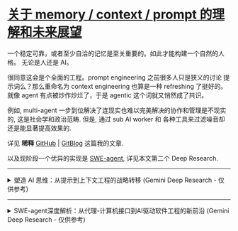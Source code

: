 # [关于 memory / context / prompt 的理解和未来展望](https://github.com/alterxyz/gitblog/issues/6)

一个稳定可靠，或者至少自洽的记忆是至关重要的。如此才能构建一个自然的人格。
无论是人还是 AI。

很同意这会是个全面的工程。prompt engineering 之前很多人只是狭义的讨论 提示词么？那么重命名为 context engineering 也算是一种 refreshing 了挺好的。就像 agent 有点被炒作炒烂了，于是 agentic 这个词就又悄然成了共识。

例如, multi-agent 一步到位解决了连现实也难以完美解决的协作和管理是不现实的, 这是社会学和政治范畴. 但是, 通过 sub AI worker 和 各种工具来过滤噪音却还是能显著提高效果的.

详见 **稀释** [GitHub](https://github.com/alterxyz/gitblog/issues/7) | [GitBlog](https://alterxyz.github.io/gitblog/issue-7/) 这篇我的文章.

以及现阶段一个优异的实现是 [SWE-agent](https://github.com/SWE-agent/SWE-agent), 详见本文第二个 Deep Research.

---

<details>
  <summary>塑造 AI 思维：从提示到上下文工程的战略转移 (Gemini Deep Research - 仅供参考)</summary>

# **塑造 AI 思维：从提示到上下文工程的战略转移**

**执行摘要**

本报告旨在深入剖析人工智能应用开发领域的一项根本性转变：从“提示工程”（Prompt Engineering）到“上下文工程”（Context Engineering）的演进。这一转变并非简单的术语更迭，而是标志着行业从关注局部文本优化的“技艺”阶段，迈向了构建整体信息生态系统的“工程”纪元。Andrej Karpathy 等行业思想领袖的论述，为这一业已存在的实践赋予了明确的名称，从而加速了其理论化和体系化进程。

上下文工程的核心在于，它不再局限于雕琢单个输入指令，而是致力于设计和构建一个完整的、动态的信息环境。这个环境囊括了数据管道、检索机制、交互历史、可用工具以及领域知识，其最终目的是为了赋能大型语言模型（LLM）以一种可靠、可扩展且可预测的方式，完成复杂的、多步骤的真实世界任务。

本报告将系统性地阐述此范式转移。首先，我们将明确界定提示工程与上下文工程的范畴与区别，确立后者作为一种更宏大、更具系统性的工程学科的地位。其次，我们将深入技术层面，详细解析支撑上下文工程的核心架构，特别是以“检索增强生成”（Retrieval-Augmented Generation, RAG）为代表的技术栈及其高级实现。随后，报告将通过分析 DoorDash、LinkedIn 及 Perplexity AI 等前沿企业的真实案例，展示上下文工程在商业实践中的具体应用与巨大价值。最后，我们将探讨这一转变对 AI 开发者角色、技能需求及企业数据战略的深远影响，并为技术从业者与领导者提供前瞻性的战略展望与行动建议。

---

## **第一部分：语义的演进：从雕琢词句到构建世界**

人工智能应用开发领域正经历一场深刻的认知升级，其核心在于我们将如何与大型语言模型（LLM）协作。这场变革的焦点，正从如何“提问”的技艺，转向如何为其构建一个完整“世界观”的工程学科。著名 AI 科学家 Andrej Karpathy 的观点成为了这场讨论的催化剂，他主张使用“上下文工程”这一术语，因为它更精确地捕捉了当前 AI 开发的核心挑战，标志着该领域向着更成熟、更体系化的方向发展。

### **1.1 Karpathy 的催化作用：为新前沿命名**

当 Andrej Karpathy 提出应更多地讨论“上下文工程”而非“提示工程”时，他并非发明了一个全新的概念，而是为一种已在顶尖开发者实践中普遍存在的趋势进行了精准命名 1。这一举动意义重大，因为它正式宣告了 AI 开发正在走出“凭感觉编程”（vibe coding）的早期探索阶段——一个开发者们更多是在实验和感受 AI 工具能力的时期 3。

开发者社区的积极反响证实了这一命名的时效性。许多工程师表示，他们早已在实践中朝着这个方向努力，但一直缺少一个恰当的词汇来概括这种系统性的工作 1。Karpathy 的提法，恰如其分地将零散的实践经验凝聚成一个清晰的学科方向，推动了行业共识的形成。它强调，决定高级 AI 应用成败的关键，已不再是那灵光一现的“神奇提示词”，而是其背后那个精心构建、持续供给信息的系统。

### **1.2 概念界定：范围与维度的差异**

为了“正本清源”，必须精确地区分提示工程与上下文工程。二者的根本差异在于其工作范围、目标和所处的抽象层次。

* **提示工程（Prompt Engineering）**：可以被狭义地定义为一种**技艺**，其核心目标是**优化文本输入**。它专注于通过精心选择和组织词语、短语、句子结构乃至标点符号，来引导 LLM 在**单次或有限次的交互**中生成最符合预期的、高质量的输出 6。其本质是追求与模型进行清晰、高效的沟通，好比一位管理者向员工下达明确无误的工作指令 9。它的作用域是用户与模型之间的那个“提示词”本身。  
* **上下文工程（Context Engineering）**：则是一门**工程学科**，其核心目标是**设计和构建动态的、可扩展的系统**。这个系统负责为 LLM 提供完成复杂任务所需的一切元素：正确的信息、可用的工具、相关的历史对话、明确的指令以及领域知识，并确保这些元素以正确的格式被动态地组织和利用 9。它关注的不是单次交互，而是整个  
  **信息生态系统**的构建与维护，这个生态系统将支撑 AI 在连续的、多步骤的流程中可靠地运行 6。

由此可见，**提示工程是上下文工程的一个子集** 9。这个观点至关重要。如果将构建一个 AI 应用比作烹饪，那么提示工程就像是撰写一份清晰的菜谱（recipe），而上下文工程则是设计整座厨房（kitchen）：包括决定食材的采购渠道与标准（数据源与质量）、设计食材处理流水线（数据管道）、配置厨具（工具集），并教会厨师（LLM）如何理解菜谱、使用厨具以及记住顾客的口味偏好（交互历史与个性化）12。

### **1.3 为何需要这种转变：从局部优化到系统可靠性**

在真实的生产环境中，单纯依赖提示工程的局限性显而易见。一个措辞再完美的提示，也无法弥补上下文信息的缺失或错误 14。开发者们发现，为了让 AI 应用在面对各种边缘情况时依然能保持稳定和一致，他们花费在准备和构建上下文上的时间，远超调整提示词本身 14。

这种转变的根本原因在于，它触及了 LLM 应用失败的核心症结。大多数情况下，模型表现不佳并非源于其“智力”不足，而是因为它没有获得做出正确判断所必需的信息 11。上下文工程将开发的重心从优化那个最终提交给模型的、静态的“提示字符串”，转移到了动态地管理和填充整个“上下文窗口”（Context Window）——这个模型在进行推理时能够看到的所有信息的总和。

这种从“技艺”到“工程”的语义演进，其背后是行业专业化和成熟化的必然趋势。将这一核心工作冠以“工程”之名，本身就是一种战略性的举措。它摒弃了“提示工程”一词常带有的、类似“炼金术”或“黑客技巧”的临时性和不可捉摸感 10，而引入了系统化、可重复、可度量、可维护的工程学内涵 14。这使得 AI 应用的开发过程能够与成熟的软件开发生命周期（SDLC）和 DevOps 理念相结合 15，从而更容易被企业级应用所接纳和投资。企业愿意为有明确投资回报率的工程学科投入资源，而非模糊的“手艺”。因此，将“上下文”提升到工程的高度，是推动生成式 AI 从有趣的玩具转变为可靠的生产力工具的关键一步。

**表 1：提示工程 vs. 上下文工程：核心差异对比**

| 特征 | 提示工程 (Prompt Engineering) | 上下文工程 (Context Engineering) |
| :---- | :---- | :---- |
| **核心目标** | 引导模型生成特定的、高质量的单次响应。 | 构建一个能支持模型持续、可靠执行复杂任务的系统。 |
| **工作范畴** | 用户输入的指令字符串（Prompt）。 | 整个信息环境，包括数据、工具、历史记录、外部知识库等。 |
| **核心隐喻** | 撰写一份清晰明确的菜谱。 | 设计、建造并运营整座自动化厨房。 |
| **关键技能** | 语言表达、创意构思、指令清晰度、领域知识的文字化。 | 系统设计、数据架构、信息检索、API 集成、流程编排。 |
| **时间维度** | 关注单次交互或孤立的任务。 | 关注连续的、多轮的、可能长期运行的交互流程。 |
| **产出物** | 一个或一组精心设计的文本提示模板。 | 一套完整的数据管道、检索系统、Agentic 框架或评估体系。 |
| **关注点** | “我应该**如何问**这个问题？” | “为了让 AI 能回答这类问题，它需要**知道什么**？” |

---

## **第二部分：上下文工程的架构基石**

如果说上下文工程是构建智能应用的蓝图，那么其实现则依赖于一套坚实的、以数据为中心的架构。这一架构的核心思想是，不再仅仅依赖 LLM 内部固化的、可能过时的知识，而是通过动态地、实时地为其注入外部世界的信息来增强其能力。本节将深入剖析支撑上下文工程的技术体系，从核心引擎 RAG 到更为复杂的生产级实现。

### **2.1 检索增强生成 (RAG)：核心驱动引擎**

检索增强生成（Retrieval-Augmented Generation, RAG）是上下文工程中最核心、最广为人知的技术框架 17。它通过将传统的信息检索系统（如搜索引擎和数据库）与 LLM 的强大生成能力相结合，从根本上解决了 LLM 的一些固有缺陷。

* **定义与目的**：RAG 的核心目的在于，通过从外部权威知识库中检索相关信息，来“增强”LLM 的生成过程，从而使其回答更加准确、及时，并有事实依据 18。这极大地缓解了 LLM 的“幻觉”（Hallucination）问题，即模型在缺乏知识时凭空捏造事实的倾向 9。对于企业而言，RAG 的最大价值在于，它允许组织利用自己最新的、专有的内部数据来驱动 AI 应用，而无需承担重新训练或微调大型模型所带来的高昂计算和财务成本 19。  
* **RAG 的标准工作流**：一个典型的 RAG 系统通常包含以下几个关键步骤 21：  
  1. **数据注入与预处理 (Ingestion & Preparation)**：首先，系统需要接入外部数据源，这可以是公司的内部文档、数据库记录、API 接口，甚至是网页内容。这些原始数据经过清洗、格式转换等预处理步骤，形成一个可供 AI 理解的“知识库” 18。  
  2. **嵌入与索引 (Embedding & Indexing)**：接下来，系统使用一种称为“嵌入模型”（Embedding Model）的 AI 技术，将预处理后的文本数据（通常被切分成小块，即“chunks”）转换成高维的数字向量（即“嵌入”）。这些向量能够捕捉文本的语义信息。随后，这些向量被存入一个专门的“向量数据库”中，并建立索引，以便进行快速的相似性搜索 21。  
  3. **检索 (Retrieval)**：当用户提出一个问题时，系统同样会将这个问题转换成一个查询向量。然后，利用这个查询向量在向量数据库中进行搜索，找出与问题语义最相似的若干个文本块（chunks）18。  
  4. **增强与生成 (Augmentation & Generation)**：检索到的这些高相关性文本块，会连同用户的原始问题一起，被“塞”进（stuffing）一个最终的提示中，形成一个“增强提示”（Augmented Prompt）。这个提示被发送给 LLM。由于 LLM 此时获得了完成任务所需的精确上下文，它便能生成一个有事实依据的、高质量的回答 19。  
  5. **数据生命周期管理 (Data Lifecycle)**：为了保证信息的时效性，外部知识库必须能够被持续更新。这可以通过自动化的实时或批量处理流程来完成，确保 RAG 系统能够访问到最新的数据 21。

### **2.2 超越基础 RAG：面向生产环境的高级技术**

虽然基础的 RAG 流程已经非常强大，但在复杂的生产环境中，为了应对查询的模糊性、上下文的细微差别以及对性能的极致要求，开发者们已经发展出了一系列高级技术 26。

* **高级检索策略**：  
  * **混合搜索 (Hybrid Search)**：将捕捉语义相似性的向量搜索与捕捉精确匹配的传统关键词搜索相结合。这种方法在处理包含特定术语（如产品型号、专有名词、医疗术语）的查询时尤为有效，因为它兼顾了“意思相近”和“字面相同”两种情况 18。  
  * **重排序 (Re-ranking)**：在检索到初步的文档列表后，使用一个计算更密集、能力更强的“重排序模型”（通常是交叉编码器 Cross-Encoder）对这个列表进行二次排序，以确保最相关的文档排在最前面。这相当于在将上下文交给昂贵的 LLM 之前，进行了一次精细的“提纯”，显著提高了信噪比 18。  
  * **查询转换 (Query Transformations)**：在进行检索之前，先对用户的原始查询进行优化。常见技术包括：**查询扩展**（为查询补充同义词或相关术语）、**查询分解**（将一个复杂问题拆解成多个可以独立检索的子问题），以及**后退提示**（Step-back Prompting，即先生成一个更宽泛、更抽象的问题来获取宏观背景知识，再结合原始问题的细节进行精确检索）23。  
* **高级数据处理与分块**：  
  * 如何将长文档切分成合适的“块”是 RAG 性能的关键。**语义分块**（Semantic Chunking）技术，即根据文本的语义连贯性而非固定的字符数来切分，能产生更具内在逻辑的文本块。此外，为**句子的滑动窗口**（sliding windows of sentences）创建嵌入，也能更好地保留句子间的上下文联系 23。  
* **GraphRAG：融合结构化知识**：  
  * 对于需要多步推理的复杂问题（multi-hop questions），将知识以图谱（由实体和关系组成）的形式进行组织，其效果远胜于非结构化的纯文本。**GraphRAG** 技术通过从知识图谱中检索相关的子图，并将其中的结构化信息与传统的向量检索结果相结合，为 LLM 提供了更丰富、更具关联性的上下文 19。LinkedIn 将历史支持工单构建成知识图谱用于客服问答，便是一个成功的商业实例 16。

### **2.3 Agentic 架构与工具使用**

上下文工程是构建高效 AI 代理（Agent）的基石。一个 AI 代理不仅仅是一个聊天机器人，它是一个能够进行推理、规划并使用外部工具来达成目标的智能系统 29。

* **函数调用 (Function Calling) 作为上下文工具**：函数调用是 LLM 与外部世界（如 API、数据库、代码执行环境）交互的核心机制 32。在实践中，开发者会将一系列可用工具（以函数的形式）的描述作为上下文提供给 LLM。LLM 在理解用户意图后，能够自行判断是否需要以及何时调用某个工具，并以结构化格式（通常是 JSON）生成调用该函数所需的参数 32。这是实现 Agentic RAG 的关键一环，使得 AI 代理能从一个被动的信息整合者，转变为一个主动的任务执行者 30。  
* **单代理 vs. 多代理架构之辩**：  
  * 一个流行的构想是构建一个由多个专职代理组成的“团队”，让它们协作完成复杂任务。然而，目前的行业实践表明，这种多代理架构往往非常脆弱 11。其根本原因在于，在多个代理之间高效、无损地共享和同步上下文是一个巨大的技术挑战。缺乏共享的上下文会导致决策冲突和工作成果的不连贯 11。  
  * 相比之下，一种更稳健、更可靠的架构是**单线程线性代理**（single-threaded linear agent）。在这种架构中，上下文在任务的每一步中都是连续且共享的，从而避免了因代理间沟通不畅而导致的“滚雪球式”的错误累积 11。这一争论凸显了，上下文流的管理已经成为 AI 应用架构设计的首要考量。

在深入探讨这些技术时，一个关键的认知浮出水面：**上下文工程本质上是 AI 时代的数据工程**。整个 RAG 及其高级变体的流水线——从数据抽取、转换、加载（ETL），到数据建模（嵌入）、存储（向量数据库）和查询（检索）——都与传统数据工程的核心任务一一对应 21。企业在实施上下文工程时遇到的最大挑战，如数据质量低下、信息孤岛、治理缺失等 12，也正是数据工程领域长期致力于解决的经典难题 36。这意味着，拥有成熟数据工程文化和实践的组织，在迈向高级 AI 应用的道路上将拥有显著的先发优势。

同时，另一个重要的观点是，**不断增大的“上下文窗口”并非 RAG 的替代品，反而使其变得更为重要**。尽管像 Claude 3 提供的 200k token 上下文窗口看似能让开发者“一股脑”地塞入大量信息 37，但实践和研究均表明，模型在处理超长上下文时存在“迷失在中间”（lost in the middle）的问题，即对输入序列中部信息的注意力会显著下降 15。此外，处理长上下文也意味着更高的 API 调用成本和更长的响应延迟 14。因此，RAG 扮演了一个至关重要的“智能预处理器”角色。与其将海量无关信息全部填入昂贵的上下文窗口，远不如先用廉价高效的检索技术，从海量文档中精确定位出最相关的几个段落。RAG 与大上下文窗口是互补的：RAG 负责决定

**什么**信息值得被放入宝贵的上下文窗口中。

**表 2：生产级 RAG 系统的关键组件**

| 组件 | 目的 | 关键技术/工具 |
| :---- | :---- | :---- |
| **数据注入 (Data Ingestion)** | 从不同来源获取并准备外部知识。 | API 连接器、数据库连接器、网络爬虫、ETL 脚本。 |
| **分块策略 (Chunking Strategy)** | 将文档分解为大小适中且语义连贯的信息块。 | 语义分块、句子滑动窗口、基于命题的分块 (Proposition-based chunking)。 |
| **嵌入模型 (Embedding Model)** | 将文本块转换为能够捕捉语义的向量。 | Sentence-Transformers, OpenAI Embeddings, Cohere Embeddings, 多模态模型。 |
| **向量存储 (Vector Store)** | 高效地存储、索引和查询海量向量。 | 向量数据库 (如 Pinecone, Weaviate, Milvus), Vertex AI Search, Elasticsearch。 |
| **检索逻辑 (Retrieval Logic)** | 根据用户查询，找出最相关的上下文信息。 | 向量搜索、关键词搜索、混合搜索、查询转换 (如 HyDE)。 |
| **重排序模型 (Re-ranking Model)** | 对初步检索结果进行二次精排，提升相关性。 | 交叉编码器 (Cross-Encoders)、基于 LLM 的评估 (LLM-as-a-judge)。 |
| **生成模型 (Generator LLM)** | 基于增强后的提示，综合信息并生成最终答案。 | GPT-4, Claude 3, Llama 3, Gemini 1.5 Pro。 |
| **评估与护栏 (Evaluation & Guardrails)** | 监控系统性能，确保输出的准确性、安全性与合规性。 | LLM-as-a-judge 框架、事实核查管道、输出格式与内容验证。 |

---

## **第三部分：上下文工程的实践：案例研究与范例剖析**

理论的价值最终体现在实践中。本节将从抽象的架构讨论转向具体的商业应用，通过剖析行业领先企业的案例，展示上下文工程的原则如何转化为可衡量的商业价值和卓越的用户体验。这些案例揭示了一个共同的趋势：竞争优势正从模型本身转向围绕模型构建的、独特的、高效的上下文生态系统。

### **3.1 企业应用：构建由上下文驱动的商业解决方案**

大型企业正在积极利用 RAG 和上下文管理来解决其核心业务中的高价值问题，通过将专有数据转化为 AI 的即时知识，实现降本增效和体验提升。

* **案例研究：DoorDash —— 高质量的自动化支持**  
  * **业务挑战**：为数量庞大的送餐员（“Dashers”）提供快速、准确、一致的自动化支持服务。  
  * **解决方案**：DoorDash 构建了一个复杂的、多组件的 RAG 系统。其核心不仅在于从帮助文档和历史案例中检索信息，更在于其完善的质量控制体系。该体系包括：1) 一个核心的 **RAG 系统**，用于信息检索；2) 一个 **“LLM 护栏”**（LLM Guardrail），实时监控生成内容，确保其准确性并符合公司政策；3) 一个 **“LLM 评判官”**（LLM Judge），用于持续评估系统在相关性、连贯性等多个维度上的表现 16。  
  * **实践启示**：此案例雄辩地证明，一个生产级的上下文工程应用，远不止“检索+生成”这么简单。它是一个包含**检索、生成、评估和监控**的完整闭环生态系统。对质量的持续度量和控制是其成功的关键。  
* **案例研究：LinkedIn —— 用于客户服务的结构化上下文**  
  * **业务挑战**：面对海量的历史客户服务工单，如何高效地为新的用户问题找到解决方案。  
  * **解决方案**：LinkedIn 认识到，将历史工单视为独立的纯文本文件会丢失大量有价值的关联信息。因此，他们采取了更高级的策略：将这些工单数据构建成一个**知识图谱**（Knowledge Graph），明确地表示出不同问题、解决方案和用户之间的内在联系。其 RAG 系统在响应查询时，会从这个图谱中检索相关的**子图**作为上下文，而不仅仅是文本片段 16。  
  * **量化成果**：这一基于结构化上下文的先进方法，使得 LinkedIn 客服团队的**平均问题解决时间中位数降低了 28.6%** 16。  
  * **实践启示**：在处理具有复杂内部关联的数据域时（如客服、法规、供应链），GraphRAG 等利用结构化上下文的技术，相比简单的文本检索具有压倒性的优势。上下文的“结构”本身就是一种宝贵的信息。  
* **案例研究：Bell —— 可扩展的知识管理**  
  * **业务挑战**：确保公司员工能够随时访问到最新、最准确的内部政策和流程文档。  
  * **解决方案**：加拿大电信巨头 Bell 公司部署了一套模块化的 RAG 系统。该系统的特点在于其强大的数据注入管道，能够支持对知识库的批量和增量更新，并采用**DevOps 原则**来管理和维护整个系统，将其视为一个标准的软件服务来对待 16。  
  * **实践启示**：此案例强调了上下文**生命周期管理**的重要性。上下文不是一次性的构建，而是一个需要持续维护、更新和迭代的动态资产。将其纳入成熟的软件工程管理流程是保证其长期价值的前提。

### **3.2 “答案引擎”范式：Perplexity AI 深度剖析**

如果说上述案例展示了上下文工程在企业内部的应用，那么 Perplexity AI 则完美诠释了如何将这些原则应用于一个面向公众的、革命性的产品。它不是传统的搜索引擎，也不是简单的聊天机器人，而是一个被业界称为“答案引擎”（Answer Engine）的新物种，是上下文工程理念的集大成者。

* **核心功能**：Perplexity 的工作模式是 RAG 在全网范围内的宏大应用。它接收用户的自然语言问题，通过**实时网络搜索**来收集信息，然后利用 LLM 将检索到的信息综合、提炼成一个直接、连贯、有来源引用的回答，而非仅仅罗列一堆链接 39。  
* **Perplexity AI 中的上下文工程实践**：  
  * **实时检索作为上下文**：与依赖静态训练数据的 LLM 不同，Perplexity 的核心竞争力在于其为每个问题动态构建上下文的能力。它会实时访问网络，确保提供给 LLM 的信息是最新鲜的 40。  
  * **对话记忆与上下文保持**：Perplexity 通过“线程”（Threads）的概念来管理对话历史。在同一个线程中，用户可以不断追问，而模型会记住之前的对话内容，无需用户重复提供背景信息。这是一种高效的会话级上下文管理机制 39。  
  * **来源追溯与事实接地**：这是 RAG 的标志性优势。Perplexity 生成的每一个关键信息点都会附上来源引用，用户可以轻松点击链接，核实原始出处。这极大地增强了答案的可信度，是建立用户信任的关键 39。  
  * **用户自定义上下文**：平台允许用户上传自己的文档（如 PDF）或图片，将其作为私有知识源纳入到当次查询的上下文中 42。其 API 甚至提供了  
    search\_context\_size 这样的参数，让开发者可以根据成本和性能需求，精细地控制从网络检索的上下文数量 38。  
  * **基于上下文的查询理解**：Perplexity 不仅检索上下文，还利用 LLM 来深刻理解用户的查询意图，超越了简单的关键词匹配。其“专业搜索”（Pro Search）模式甚至会主动向用户提出澄清性问题，以进一步精确化上下文的构建 39。

这些案例共同揭示了一个深刻的行业趋势：AI 应用的价值核心正在发生转移。随着强大的基础模型日益商品化，通过 API 即可轻松调用，拥有一个略胜一筹的模型本身已不再构成坚固的护城河。真正的、可持续的竞争优势，来源于企业所拥有的独特的、专有的数据，以及更重要的——将这些数据高效、可靠地**工程化为 AI 可用上下文**的能力。DoorDash 的护城河是其精细的知识库和评估体系，LinkedIn 的护城河是其结构化的工单知识图谱，Perplexity 的护城河是其大规模实时编排网络信息为上下文的能力。未来，AI 领域的竞争将不再是“模型之战”，而是“上下文之战”。

---

## **第四部分：人的因素：重新定义 AI 开发者的角色与技能**

从提示工程到上下文工程的范式转移，不仅仅是技术栈的更新，更深刻地重塑了 AI 开发者的角色定位、技能要求以及团队协作模式。当 AI 从一个需要被巧妙“哄骗”的黑箱，变成一个需要被系统性“赋能”的合作伙伴时，对其进行“工程化”的人，其价值和职责也必然随之演变。

### **4.1 从提示词工匠到系统架构师：角色的演进**

开发者的工作重心正在从“局部”转向“全局”。过去，人们津津乐道的是如何通过遣词造句的“微操”来获得惊艳的单次输出；而现在，真正的挑战在于如何设计一个稳健的系统，使其在面对成千上万次不同的输入时，依然能保持高质量和高可靠性。

这种转变意味着，AI 开发者的角色正在从一个**提示词工匠**（Prompt Crafter）演变为一个**系统架构师**（Systems Architect）3。最有价值的工程师，不再是那个能写出最精妙提示或最多代码的人，而是那个能够最清晰地向 AI 系统

**阐明项目需求、架构约束和领域规则**的人。这种能力，被一些从业者称为“上下文阐明”（Context Articulation），已成为新的核心竞争力 29。在这个新范式下，开发者更像是一位集导演、编剧和舞台监督于一身的创作者，负责为 AI 这个“演员”准备好它登台所需的一切：剧本（任务目标）、场景（数据环境）、道具（工具集）和与其他演员的互动规则（协作流程）3。或者，用另一个比喻来说，人类专家是提供方向和智慧的“蜂后”，而 AI 是勤奋执行的“工蜂”，上下文工程则是连接二者、使其高效协作的“蜂巢”架构 44。

### **4.2 上下文工程师的新兴技能栈**

要胜任这一新角色，开发者需要一套融合了传统软件工程、数据工程和对 AI 深刻理解的复合型技能。

* **核心技术能力**：  
  * **数据管道与 ETL**：由于上下文工程的核心是为 LLM 准备数据，因此，熟练构建和管理从各种数据源（API、数据库、文档库）抽取、转换和加载数据的管道，成为了基础中的基础。  
  * **信息检索与搜索技术**：必须深入理解向量数据库的原理、嵌入模型的选择与使用，并掌握混合搜索、重排序等高级检索策略，以确保检索到的上下文既相关又精确。  
  * **系统设计与 Agentic 框架**：需要具备设计可扩展、高可用的分布式系统的能力，特别是涉及 Agentic 框架和函数调用（Tool Use）的复杂系统。这要求开发者思考状态管理、任务编排和错误处理等问题。  
  * **评估、测试与可观测性**：这是从“手艺”迈向“工程”的关键。开发者需要为 RAG 系统的输出质量（如相关性、事实一致性）建立量化评估体系，并将提示词和上下文配置视为代码的一部分，对其进行版本控制、单元测试和持续集成 14。  
* **战略与软性技能**：  
  * **上下文阐明 (Context Articulation)**：如前所述，这是将模糊的业务需求和复杂的领域知识，转化为 AI 能够理解和执行的结构化上下文的能力 29。  
  * **问题建模 (Problem Formulation)**：成功的关键往往在于对问题本身的深刻定义，而非对提示词的反复修改。开发者需要将重心前移，与业务方一起明确问题的范围、边界和成功标准 7。  
  * **跨职能协作**：上下文工程绝非一人之功，它是一项“团队运动”。它要求 AI 开发者与数据工程师、领域专家、产品经理甚至法务与合规团队紧密合作，才能构建出完整、准确的上下文视图 12。

### **4.3 企业的挑战：驯服碎片化的知识**

对于大型组织而言，实施上下文工程的最大障碍，往往不是技术选型，而是其内部知识管理的现状，即“上下文的混乱”（Context Chaos）12。

* **问题的根源**：企业的关键知识资产通常是**碎片化**的，散落在数十个不同的系统里（如 Jira、Confluence、SharePoint、Slack、CRM 等）；这些知识往往是**不一致**的，同一个概念（如“活跃用户”）在不同部门有不同的定义；它们是**不可信**的，充满了过时信息、手动覆盖和重复逻辑；并且**缺乏明确的所有权**，当 AI 需要一个权威解释时，无人能提供最终答案 12。  
* **解决方案：一种社会技术工程**：解决这个问题，需要超越纯粹的技术视角，将其视为一个社会技术系统工程。这要求企业采取一套组合拳：  
  1. **绘制上下文地图**：首先，需要系统性地盘点和梳理组织内最关键的知识资产，识别其位置、依赖关系和质量状况。  
  2. **建立治理体系**：为关键的上下文数据明确所有者、制定标准和访问策略，将其作为一种受管理的核心资产来对待。  
  3. **先联邦，后整合**：不要试图一蹴而就地建立一个完美的、集中的“上下文中心”。更务实的做法是，先通过技术手段实现对现有分散系统的**联邦式访问**，然后根据业务价值，逐步将最核心、最通用的上下文层（如核心业务指标定义、组织架构、产品分类等）进行整合 12。

这一系列挑战和应对策略，催生了一个关键角色的复兴和升级：**知识工程师 (Knowledge Engineer)**。在上下文工程的时代，知识工程师的角色变得至关重要。他们是连接业务、数据和 AI 的桥梁，其核心职责不再是为传统的专家系统构建规则，而是系统性地捕获、建模、组织和治理企业的知识，最终将其转化为 AI 可以消费的、高质量的上下文 36。他们需要深入理解数据的“5W1H”（Who, What, Where, When, Why, How）36，并利用知识图谱等技术，为企业构建一个可信的、可供 AI 查询的“数字孪生大脑”。这个角色的崛起，标志着企业对“上下文”这一无形资产的战略重视已提升到新的高度。

**表 3：AI 应用开发者技能演进趋势**

| 技能类别 | 相对重要性下降 (或成为基础门槛) | 相对重要性上升 (新前沿) |
| :---- | :---- | :---- |
| **模型交互** | 手工雕琢单个提示词、探索“越狱”技巧。 | 系统化的提示模板管理、版本控制、自动化评估。 |
| **数据处理** | 使用他人预处理好的数据集。 | 构建稳健的数据注入、清洗、分块和更新管道。 |
| **系统架构** | 开发简单的、单轮交互的应用。 | 设计复杂的多步骤、多工具的 Agentic 系统。 |
| **核心知识** | 掌握特定模型的“怪癖”和技巧。 | 掌握信息检索、数据建模、系统设计等基本原理。 |
| **团队协作** | 在开发团队内部协作。 | 领导跨职能团队，与领域专家、数据、法务等部门协作。 |

---

## **第五部分：战略展望与建议**

随着上下文工程从一个新兴概念迅速成为构建高级 AI 应用的行业标准，我们有必要站在一个更宏观的视角，审视其长远影响，并为身处其中的开发者和技术领导者提供战略性的指引。

### **5.1 未来是上下文感知的：为何上下文是新的竞争护城河**

在可预见的未来，随着顶级的大型语言模型在能力上趋于同质化，并作为一种基础设施通过 API 广泛可用，竞争的焦点将发生决定性的转移。构建差异化和防御性壁垒的关键，将不再是拥有一个参数量更大或在某个基准上得分稍高的**模型**，而是企业所拥有的独特的、专有的**数据**，以及更重要的——将这些数据**工程化为高质量上下文**的能力 12。

AI 应用的质量上限，将不再由 LLM 的“智商”决定，而将由我们能为其提供的上下文的质量、新鲜度和相关性所决定。一句在开发者圈中广为流传的话精辟地总结了这一点：“上帝渴望上下文”（God is hungry for context）45。未来，那些能够最好地“喂养”AI 的组织，将释放出其最强大的生产力。上下文，而非模型本身，正在成为新的、最坚固的竞争护城河。

### **5.2 “上下文工程”只是一个新潮的术语吗？**

面对任何一个新兴术语，一个合理的质疑是：它是否仅仅是对已有概念的重新包装？

对此，我们的分析认为，尽管上下文工程的许多底层原则确实借鉴了信息科学、知识管理、数据工程和认知系统工程等领域数十年的研究成果 36，但将其应用于大型语言模型这一独特的、概率性的、非结构化信息处理的新范式时，它催生出了一门真正独特的、综合性的新工程学科。

这个术语之所以有价值，因为它精准地捕捉到了当前阶段的核心挑战：如何系统性地将人类积累的、往往是混乱且隐性的知识，结构化地、动态地呈现给一个强大的、但不具备人类常识和真实世界经验的非人类智能体。它不是任何一个旧有学科的简单延伸，而是多个学科在一个全新问题域下的交叉、融合与升华。因此，“上下文工程”是一个有用且准确的描述符，它为这个新兴领域提供了清晰的身份认同和发展方向。

### **5.3 对开发者与技术领导者的建议**

为了在上下文工程的时代保持领先，从业者和决策者需要主动调整其战略和行动。

* **对个人开发者的建议**：  
  1. **像数据工程师一样思考**：投入时间学习数据管道技术（如 Airflow, dbt）、数据建模和信息检索的核心原理。将自己视为一个为 AI 消费端构建数据产品的人。  
  2. **拥抱系统思维**：将视野从优化单个提示或函数，提升到设计整个信息流架构的高度。关注系统的可靠性、可观测性和可扩展性。  
  3. **将上下文视为代码**：为你构建的上下文管道（包括提示模板、RAG 配置等）引入严格的软件工程实践，包括版本控制（如 Git）、自动化测试和持续评估 15。  
* **对技术领导者的建议**：  
  1. **投资“上下文层”**：将数据治理和构建统一、可信的“上下文层”提升到企业核心战略的高度，而非仅仅是某个项目的技术实现细节。它是未来所有 AI 应用的基石。  
  2. **重塑角色与团队**：打破部门墙，积极组建由领域专家、数据工程师和 AI 开发者构成的跨职能“上下文团队”。认真考虑设立专门的“知识工程”职能，负责企业知识资产的梳理与管理 12。  
  3. **以评估为导向**：建立并投资于强大的评估框架，用以持续、量化地度量上下文驱动的 AI 系统的性能、准确性和商业价值。没有度量，就没有工程 14。

最终，上下文工程的成熟将引领我们走向一个“**隐形提示**”（Invisible Prompt）的未来。当一个 AI 系统能够通过其背后的、强大的上下文工程能力，自动感知用户所处的环境（例如，用户正在查看的屏幕、正在编辑的文档、其在组织中的角色），并主动预测其需求、检索所需信息时，用户与 AI 的交互将变得前所未有的自然和无缝。届时，用户可能只需说一句“这里情况如何？”或者点击一个按钮，而不再需要费力地组织长篇大论的提示。

所有复杂的“工程”工作都将退居幕后，为用户创造出一种仿佛“心有灵犀”的魔法般体验。而支撑这种魔法的，正是本报告所深入探讨的——严谨、系统、且至关重要的上下文工程。

#### **引用的著作**

1. Karpathy: "context engineering" over "prompt engineering" | Hacker ..., 访问时间为 六月 26, 2025， [https://news.ycombinator.com/item?id=44379538](https://news.ycombinator.com/item?id=44379538)  
2. 访问时间为 一月 1, 1970， [https://twitter.com/karpathy/status/1937902205765607626](https://twitter.com/karpathy/status/1937902205765607626)  
3. What is Context Engineering? The new Vibe Coding | by Mehul Gupta | Data Science in Your Pocket \- Medium, 访问时间为 六月 26, 2025， [https://medium.com/data-science-in-your-pocket/what-is-context-engineering-the-new-vibe-coding-8d04421b6a11](https://medium.com/data-science-in-your-pocket/what-is-context-engineering-the-new-vibe-coding-8d04421b6a11)  
4. AI | Dan Calle, 访问时间为 六月 26, 2025， [http://dancalle.com/tag/ai/](http://dancalle.com/tag/ai/)  
5. AI Context Engineering: Key Questions to Ask | TikTok, 访问时间为 六月 26, 2025， [https://www.tiktok.com/@nate.b.jones/video/7518121865790131486](https://www.tiktok.com/@nate.b.jones/video/7518121865790131486)  
6. medium.com, 访问时间为 六月 26, 2025， [https://medium.com/@manish434k/i-am-choosing-context-engineering-over-prompt-engineering-7b4a10250e0b\#:\~:text=Prompt%20engineering%20primarily%20refers%20to,prompt%20to%20give%20precise%20output.](https://medium.com/@manish434k/i-am-choosing-context-engineering-over-prompt-engineering-7b4a10250e0b#:~:text=Prompt%20engineering%20primarily%20refers%20to,prompt%20to%20give%20precise%20output.)  
7. Effective Prompts for AI: The Essentials \- MIT Sloan Teaching & Learning Technologies, 访问时间为 六月 26, 2025， [https://mitsloanedtech.mit.edu/ai/basics/effective-prompts/](https://mitsloanedtech.mit.edu/ai/basics/effective-prompts/)  
8. Understanding Prompting, Prompt Engineering and In-Context Learning in LLMs \- Medium, 访问时间为 六月 26, 2025， [https://medium.com/codex/understanding-prompting-prompt-engineering-and-in-context-learning-in-llms-2b59fb398fef](https://medium.com/codex/understanding-prompting-prompt-engineering-and-in-context-learning-in-llms-2b59fb398fef)  
9. I am Choosing 'Context Engineering' over 'Prompt Engineering'\! | by ..., 访问时间为 六月 26, 2025， [https://medium.com/@manish434k/i-am-choosing-context-engineering-over-prompt-engineering-7b4a10250e0b](https://medium.com/@manish434k/i-am-choosing-context-engineering-over-prompt-engineering-7b4a10250e0b)  
10. Prompt engineering will be obsolete? : r/PromptEngineering \- Reddit, 访问时间为 六月 26, 2025， [https://www.reddit.com/r/PromptEngineering/comments/1ldgn7t/prompt\_engineering\_will\_be\_obsolete/](https://www.reddit.com/r/PromptEngineering/comments/1ldgn7t/prompt_engineering_will_be_obsolete/)  
11. Don't Build Multi-Agents \- Cognition, 访问时间为 六月 26, 2025， [https://cognition.ai/blog/dont-build-multi-agents](https://cognition.ai/blog/dont-build-multi-agents)  
12. Beyond Prompts: The Rise of Context Engineering​​ | by Nileshk | Jun, 2025 | Medium, 访问时间为 六月 26, 2025， [https://medium.com/@nileshk77487/beyond-prompts-the-rise-of-context-engineering-06050a5d59b6](https://medium.com/@nileshk77487/beyond-prompts-the-rise-of-context-engineering-06050a5d59b6)  
13. The rise of "context engineering" \- LangChain Blog, 访问时间为 六月 26, 2025， [https://blog.langchain.com/the-rise-of-context-engineering/](https://blog.langchain.com/the-rise-of-context-engineering/)  
14. What Actually Matters When You Scale? : r/aipromptprogramming \- Reddit, 访问时间为 六月 26, 2025， [https://www.reddit.com/r/aipromptprogramming/comments/1l732wf/what\_actually\_matters\_when\_you\_scale/](https://www.reddit.com/r/aipromptprogramming/comments/1l732wf/what_actually_matters_when_you_scale/)  
15. Stop Prompting, Start Engineering: 15 Principles to Deliver Your AI Agent to Production, 访问时间为 六月 26, 2025， [https://hackernoon.com/stop-prompting-start-engineering-15-principles-to-deliver-your-ai-agent-to-production](https://hackernoon.com/stop-prompting-start-engineering-15-principles-to-deliver-your-ai-agent-to-production)  
16. 10 RAG examples and use cases from real companies \- Evidently AI, 访问时间为 六月 26, 2025， [https://www.evidentlyai.com/blog/rag-examples](https://www.evidentlyai.com/blog/rag-examples)  
17. cloud.google.com, 访问时间为 六月 26, 2025， [https://cloud.google.com/use-cases/retrieval-augmented-generation\#:\~:text=RAG%20(Retrieval%2DAugmented%20Generation),large%20language%20models%20(LLMs).](https://cloud.google.com/use-cases/retrieval-augmented-generation#:~:text=RAG%20\(Retrieval%2DAugmented%20Generation\),large%20language%20models%20\(LLMs\).)  
18. What is Retrieval-Augmented Generation (RAG)? | Google Cloud, 访问时间为 六月 26, 2025， [https://cloud.google.com/use-cases/retrieval-augmented-generation](https://cloud.google.com/use-cases/retrieval-augmented-generation)  
19. Retrieval-augmented generation \- Wikipedia, 访问时间为 六月 26, 2025， [https://en.wikipedia.org/wiki/Retrieval-augmented\_generation](https://en.wikipedia.org/wiki/Retrieval-augmented_generation)  
20. What is Retrieval Augmented Generation (RAG)? \- Databricks, 访问时间为 六月 26, 2025， [https://www.databricks.com/glossary/retrieval-augmented-generation-rag](https://www.databricks.com/glossary/retrieval-augmented-generation-rag)  
21. What is RAG? \- Retrieval-Augmented Generation AI Explained \- AWS, 访问时间为 六月 26, 2025， [https://aws.amazon.com/what-is/retrieval-augmented-generation/](https://aws.amazon.com/what-is/retrieval-augmented-generation/)  
22. What is retrieval-augmented generation (RAG)? \- McKinsey, 访问时间为 六月 26, 2025， [https://www.mckinsey.com/featured-insights/mckinsey-explainers/what-is-retrieval-augmented-generation-rag](https://www.mckinsey.com/featured-insights/mckinsey-explainers/what-is-retrieval-augmented-generation-rag)  
23. Advanced RAG Techniques \- Guillaume Laforge, 访问时间为 六月 26, 2025， [https://glaforge.dev/talks/2024/10/14/advanced-rag-techniques/](https://glaforge.dev/talks/2024/10/14/advanced-rag-techniques/)  
24. Advanced RAG Techniques \- Cazton, 访问时间为 六月 26, 2025， [https://www.cazton.com/blogs/technical/advanced-rag-techniques](https://www.cazton.com/blogs/technical/advanced-rag-techniques)  
25. Retrieval Augmented Generation use cases for enterprise \- Indigo.ai, 访问时间为 六月 26, 2025， [https://indigo.ai/en/blog/retrieval-augmented-generation/](https://indigo.ai/en/blog/retrieval-augmented-generation/)  
26. Advanced RAG Techniques \- DataCamp, 访问时间为 六月 26, 2025， [https://www.datacamp.com/blog/rag-advanced](https://www.datacamp.com/blog/rag-advanced)  
27. Advanced RAG Techniques \- Weaviate, 访问时间为 六月 26, 2025， [https://weaviate.io/blog/advanced-rag](https://weaviate.io/blog/advanced-rag)  
28. NirDiamant/RAG\_Techniques: This repository showcases various advanced techniques for Retrieval-Augmented Generation (RAG) systems. RAG systems combine information retrieval with generative models to provide accurate and contextually rich responses. \- GitHub, 访问时间为 六月 26, 2025， [https://github.com/NirDiamant/RAG\_Techniques](https://github.com/NirDiamant/RAG_Techniques)  
29. The Human-AI Partnership: Redefining Developer Roles in the Age of Autonomous Coding Agents \- Zencoder, 访问时间为 六月 26, 2025， [https://zencoder.ai/blog/human-ai-partnership-redefining-developer-roles](https://zencoder.ai/blog/human-ai-partnership-redefining-developer-roles)  
30. Function Calling with Open-Source LLMs \- BentoML, 访问时间为 六月 26, 2025， [https://bentoml.com/blog/function-calling-with-open-source-llms](https://bentoml.com/blog/function-calling-with-open-source-llms)  
31. LLM Agent vs Function Calling: Key Differences & Use Cases \- PromptLayer, 访问时间为 六月 26, 2025， [https://blog.promptlayer.com/llm-agents-vs-function-calling/](https://blog.promptlayer.com/llm-agents-vs-function-calling/)  
32. Function Calling with LLMs \- Prompt Engineering Guide, 访问时间为 六月 26, 2025， [https://www.promptingguide.ai/applications/function\_calling](https://www.promptingguide.ai/applications/function_calling)  
33. Function Calling in LLMs – Real Use Cases and Value? : r/AI\_Agents \- Reddit, 访问时间为 六月 26, 2025， [https://www.reddit.com/r/AI\_Agents/comments/1iio39z/function\_calling\_in\_llms\_real\_use\_cases\_and\_value/](https://www.reddit.com/r/AI_Agents/comments/1iio39z/function_calling_in_llms_real_use_cases_and_value/)  
34. Function calling \- OpenAI API, 访问时间为 六月 26, 2025， [https://platform.openai.com/docs/guides/function-calling](https://platform.openai.com/docs/guides/function-calling)  
35. GPT-5 coming this summer- Weekly AI Newsletter (June 23rd 2025\) \- Medium, 访问时间为 六月 26, 2025， [https://medium.com/nlplanet/gpt-5-coming-this-summer-weekly-ai-newsletter-june-23rd-2025-7c539b073b09](https://medium.com/nlplanet/gpt-5-coming-this-summer-weekly-ai-newsletter-june-23rd-2025-7c539b073b09)  
36. Data in the generative AI era: We need more knowledge engineers \- SiliconANGLE, 访问时间为 六月 26, 2025， [https://siliconangle.com/2025/02/04/data-generative-ai-era-need-knowledge-engineers/](https://siliconangle.com/2025/02/04/data-generative-ai-era-need-knowledge-engineers/)  
37. Advanced RAG: Best Practices for Production Ready Systems, 访问时间为 六月 26, 2025， [https://www.getsubatomic.ai/blog-posts/advanced-rag](https://www.getsubatomic.ai/blog-posts/advanced-rag)  
38. Search Context Size \- Perplexity, 访问时间为 六月 26, 2025， [https://docs.perplexity.ai/guides/search-context-size-guide](https://docs.perplexity.ai/guides/search-context-size-guide)  
39. Perplexity AI and Its Impact on Search Engines \- SmythOS, 访问时间为 六月 26, 2025， [https://smythos.com/ai-agents/ai-tutorials/perplexity-ai/](https://smythos.com/ai-agents/ai-tutorials/perplexity-ai/)  
40. How does Perplexity work? | Perplexity Help Center, 访问时间为 六月 26, 2025， [https://www.perplexity.ai/help-center/en/articles/10352895-how-does-perplexity-work](https://www.perplexity.ai/help-center/en/articles/10352895-how-does-perplexity-work)  
41. What Makes Perplexity AI a Revolutionary Search Engine? \- Pageon.ai, 访问时间为 六月 26, 2025， [https://www.pageon.ai/blog/perplexity-ai-search-engine-08u7f](https://www.pageon.ai/blog/perplexity-ai-search-engine-08u7f)  
42. What is Perplexity AI? How to use it \+ how it works \- Zapier, 访问时间为 六月 26, 2025， [https://zapier.com/blog/perplexity-ai/](https://zapier.com/blog/perplexity-ai/)  
43. Perplexity AI Review: How the AI Search Engine Works? | WPS Office Blog, 访问时间为 六月 26, 2025， [https://www.wps.ai/blog/perplexity-ai-review-how-the-ai-search-engine-works/](https://www.wps.ai/blog/perplexity-ai-review-how-the-ai-search-engine-works/)  
44. Context Engineering and Domain Expertise in Generative AI-Powered Software Development \- My Framer Site \- XponentL Data, 访问时间为 六月 26, 2025， [https://xponentl.ai/news/context-engineering-and-domain-expertise-in-generative-ai-powered-software-development](https://xponentl.ai/news/context-engineering-and-domain-expertise-in-generative-ai-powered-software-development)  
45. Why Context Engineering Matters \- YouTube, 访问时间为 六月 26, 2025， [https://www.youtube.com/watch?v=fYgsZnkFeck](https://www.youtube.com/watch?v=fYgsZnkFeck)  
46. 1 Introduction and objectives 2 Context and engineering design research issues., 访问时间为 六月 26, 2025， [https://www.designsociety.org/download-publication/24116/A+SURVEY+OF+CONTEXT+MODELING%3A+APPROACHES%2C+THEORIES+AND+USE+FOR+ENGINEERING+DESIGN+RESEARCHES.](https://www.designsociety.org/download-publication/24116/A+SURVEY+OF+CONTEXT+MODELING%3A+APPROACHES%2C+THEORIES+AND+USE+FOR+ENGINEERING+DESIGN+RESEARCHES.)  
47. Characterizing Proof-of-Concept Practices using the Lens of Context Engineering \- Estudo Geral, 访问时间为 六月 26, 2025， [https://estudogeral.uc.pt/bitstream/10316/113037/1/Characterizing%20Proof-of-Concept%20Practices%20using%20the%20Lens%20of%20Conte.pdf](https://estudogeral.uc.pt/bitstream/10316/113037/1/Characterizing%20Proof-of-Concept%20Practices%20using%20the%20Lens%20of%20Conte.pdf)  
48. "Relevance, Works and Context Engineering" by Michael K. Buckland and Wayne de Fremery \- IdeaExchange@UAkron, 访问时间为 六月 26, 2025， [https://ideaexchange.uakron.edu/docam/vol11/iss2/5/](https://ideaexchange.uakron.edu/docam/vol11/iss2/5/)  
49. SYSTEMS ENGINEERING AND MANAGEMENT DEFINITIONS \- Project Performance International (PPI), 访问时间为 六月 26, 2025， [https://www.ppi-int.com/wp-content/uploads/2023/05/PPI-007725-7-SEM-Definitions-221017-SE5D-3.pdf](https://www.ppi-int.com/wp-content/uploads/2023/05/PPI-007725-7-SEM-Definitions-221017-SE5D-3.pdf)

</details>

---

<details>
  <summary>SWE-agent深度解析：从代理-计算机接口到AI驱动软件工程的新前沿 (Gemini Deep Research - 仅供参考)</summary>

# **SWE-agent深度解析：从代理-计算机接口到AI驱动软件工程的新前沿**

## **第一部分：SWE-agent简介：自动化软件工程的范式转移**

### **1.1 定义SWE-agent**

SWE-agent是一个由普林斯顿大学和斯坦福大学的研究人员开发和维护的开源项目 1。它被定义为一个自主系统，旨在赋能大型语言模型（Large Language Model, LM）扮演软件工程代理的角色，通过自主使用工具来解决真实GitHub代码库中的问题 1。该系统的应用范围不仅限于修复软件缺陷（bug fixing），还扩展到了网络安全挑战（如夺旗赛）和编程竞赛等领域 2。作为一个研究导向的工具，SWE-agent的设计理念是“自由流畅且可泛化”，即给予语言模型最大的自主权；同时它也是“可配置且文档齐全的”，其行为主要由一个YAML配置文件控制，并以“简单且易于修改”为设计目标，从而方便学术界进行二次开发和研究 1。

### **1.2 核心论点：将大型语言模型视为一类新型终端用户**

SWE-agent项目的核心哲学论点是，大型语言模型代表了一类全新的“终端用户”，它们拥有与人类用户截然不同的需求和能力 4。正如人类开发者受益于集成开发环境（Integrated Development Environments, IDEs）等强大的软件应用来处理复杂的软件工程任务一样，语言模型代理也需要为其量身定制的接口，以便与代码库等复杂的数字环境进行高效交互 4。这一核心思想构成了整个项目的理论基础，并为其最主要的创新——代理-计算机接口（Agent-Computer Interface, ACI）的提出提供了理论依据。

这种观念的转变是深刻的。在此之前，许多系统将代码任务视为一个单向的生成过程：输入一个提示，输出一段代码。然而，软件工程的本质远不止于此，它是一个涉及探索、调试、测试和迭代的复杂过程。SWE-agent的提出，标志着业界开始将软件工程任务重新定义为一个代理与其环境之间的持续、有状态的对话。这种对话的质量，很大程度上取决于两者之间的交互媒介。因此，SWE-agent的真正突破并非仅仅是提出一个更优的模型或提示工程技巧，而是创建了一个全新的交互范式，承认了软件工程的探索性本质，并为语言模型提供了有效参与这一过程的工具和接口。从静态生成到动态交互的飞跃，为后续所有相关研究的进展奠定了基础。

### **1.3 初步影响与业界领先（SOTA）性能**

SWE-agent一经发布，便在业界产生了显著影响。它在SWE-bench基准测试上取得了当时最先进（State-of-the-Art, SOTA）的性能，这是一个包含真实世界GitHub问题的挑战性数据集 1。使用GPT-4 Turbo作为后端模型，SWE-agent成功解决了2,294个任务中的12.47%，这一成绩远超此前由非交互式、检索增强系统创下的3.8%的最佳纪录 8。这一突破性成果不仅验证了项目核心论点的正确性，也为整个领域设立了新的性能基准。从其后续发布的新闻来看，SWE-agent持续与多种业界领先模型（如GPT-4o、Claude 3系列）结合，并不断刷新SWE-bench的最高分纪录，甚至推出了性能卓越的开源权重模型SWE-agent-LM-32b，进一步巩固了其在开源项目中的领先地位 1。

### **1.4 关键特性**

SWE-agent项目具备几个鲜明的特点，使其在众多AI编码工具中脱颖而出。首先，它具有**自由流畅和高度泛化**的能力，这意味着框架本身不对语言模型的行为做过多限制，从而最大限度地保留了模型的自主决策能力 1。其次，系统具有

**高度可配置性**，整个代理的行为逻辑和工具集都通过一个统一的YAML配置文件进行管理，方便用户根据不同任务进行定制 1。最后，该项目

**为研究而生**，其代码设计简洁明了，易于修改和扩展（hackable by design），这极大地促进了学术界在此基础上进行进一步的研究和创新 1。

## **第二部分：代理-计算机接口（ACI）：SWE-agent的架构基石**

### **2.1 ACI概念框架**

代理-计算机接口（Agent-Computer Interface, ACI）是SWE-agent项目的核心创新和架构基石。它被定义为专为大型语言模型代理设计的、用于与计算机进行交互的接口，其核心功能是明确规定代理可用的命令集以及环境反馈的格式 8。ACI的设计理念与传统面向人类用户的界面（如图形用户界面GUI和标准Linux命令行）形成了鲜明对比。GUI富含视觉元素和复杂的工作流，对于纯文本处理的语言模型而言难以解析和导航；而Linux命令行虽然是基于文本的，但其命令通常包含大量选项，输出信息冗长，很容易超出语言模型有限的上下文窗口，从而干扰其对核心任务的专注 9。

因此，ACI的提出是一项深思熟虑的设计决策，其目标是在不修改底层语言模型权重的前提下，通过优化交互接口来显著提升代理的性能 8。ACI的真正功能可以被理解为一个“阻抗匹配”层，它巧妙地连接了两个性质迥异的系统：一个是大型语言模型的概率性、高层次、有时非确定性的推理能力，另一个是计算机文件系统和命令行的确定性、低层次、不容错误的执行环境。

语言模型基于词元（token）和统计规律进行操作，它无法像人类一样真正“理解”文件系统的结构。因此，它很容易生成语法上看似合理但语义上完全错误的命令（例如，为grep命令提供一个不存在的参数）。而计算机的命令行环境则是严格字面的，任何一个微小的错误都会导致命令失败。这种不匹配造成了巨大的“阻抗”：语言模型模糊的输出意图被计算机刚性的输入要求频繁拒绝，导致大量的无效尝试和任务失败。

ACI的设计原则正是为了解决这种不匹配。通过提供“简单的命令”，它减小了语言模型出错的可能性；通过返回“简洁的反馈”，它将计算机的状态高效地翻译成模型可以消化的词元摘要；通过内置“防护栏”，它在接口层面拦截错误，防止其破坏代理的整个任务规划。因此，ACI不仅仅是一套工具，更是一个翻译和缓冲层。它有效地降低了两个系统之间的“阻抗”，使得语言模型的“推理能量”能够顺畅地流入“编码任务”这个系统中，并将过程中的损耗（即错误和无效的交互回合）降至最低。这从根本上解释了为何ACI相比于原始的命令行环境，能够带来如此显著的性能提升。

### **2.2 ACI的核心设计原则**

通过对代理行为的手动检查和网格搜索优化，SWE-agent的研究者们提炼出了构建高效ACI的四条核心设计原则 6。

1. **动作应简单易懂 (Simple and Easy-to-Understand Actions):** ACI提供的命令应该只有少数几个选项和简洁明了的文档。这使得语言模型更容易正确地使用它们，而无需依赖大量的示例（demonstrations）或复杂的微调。这与许多拥有数十个参数选项的bash命令形成了鲜明对比，后者对模型来说极易产生混淆和误用 6。  
2. **操作应紧凑高效 (Compact and Efficient Operations):** 重要的、高层次的操作（如文件导航和代码编辑）应被整合成尽可能少的动作。高效的动作能帮助代理在单个交互回合内取得实质性进展，避免了为完成一个高阶操作而需要组合多个简单动作、跨越数个回合的低效循环 6。  
3. **环境反馈应信息丰富且简洁 (Informative and Concise Environment Feedback):** ACI必须为代理提供关于当前环境状态及其最近动作效果的、有意义的反馈。反馈内容应高度相关且简洁，避免不必要的冗余信息。例如，当代理编辑一个文件后，ACI会向其展示修改处附近的代码片段，而不是整个文件的内容，这有助于代理理解其修改所带来的影响，同时有效利用宝贵的上下文窗口 6。  
4. **内置防护栏以减少错误传播 (Proactive Guardrails for Error Mitigation):** 与人类一样，语言模型在编辑或搜索时也会犯错，并且往往难以从错误中恢复。ACI通过内置防护栏机制来主动预防常见错误并帮助代理恢复。一个关键例子是集成的代码语法检查器（linter），它可以在代理提交编辑后立即检测出语法错误并返回提示，帮助代理快速识别并纠正问题，从而避免了错误状态的持续传播 6。

### **2.3 ACI命令套件**

ACI的命令套件是其设计原则的具体体现，它为语言模型提供了一套专门用于软件工程任务的工具。

* **搜索与导航 (Search and Navigation):** 为了解决在大型代码库中定位相关文件和代码片段的难题，ACI引入了find\_file、search\_file和search\_dir等专用命令。这些命令与传统的grep或find不同，它们返回的是经过处理的搜索结果摘要，而非可能淹没上下文窗口的原始输出流，从而极大地简化了信息定位过程 6。  
* **文件查看器 (File Viewer):** ACI的文件查看器经过精心设计，以适应语言模型的上下文限制。它不会一次性显示整个文件内容，而是提供一个可滚动的代码行“窗口”。代理可以通过滚动指令来查看文件的不同部分，这种聚焦式的方法可以防止代理被大型文件所压垮，确保其有限的上下文窗口被高效利用 11。  
* **文件编辑器 (File Editor):** 文件编辑是ACI的核心功能之一。它被设计得既简单又健壮，通常以行号或代码块为单位进行操作。更重要的是，它紧密集成了之前提到的防护栏机制，如语法检查。当编辑操作导致语法错误时，系统会立即返回明确的错误信息，指导模型进行修正 8。  
* **命令执行 (Execution):** SWE-agent构建于Linux命令行之上，因此在需要时仍然可以访问标准的bash命令。然而，ACI为执行测试等关键操作提供了结构化的方式，它能够捕获命令的输出，并将其整理成干净、易于模型解析的格式，从而方便模型对测试结果进行分析和决策 8。

下表详细对比了ACI命令与标准Shell命令，以突显ACI为语言模型所做的优化设计。

**表2.1: ACI命令套件与标准Shell命令对比**

| ACI 命令/工具 | 功能及面向LM的设计 | 可比的Shell命令 | ACI优势 (为何对LM更优) |
| :---- | :---- | :---- | :---- |
| search\_file / search\_dir | 在文件或目录中搜索字符串，返回包含匹配项及其行号的简洁摘要。 | grep, find | 避免冗长的原始输出，提供结构化的反馈，减少了模型混淆复杂命令参数的可能性，专注于核心信息。 |
| 文件编辑器 | 提供基于行号或代码块的编辑功能，并内置语法检查器，对失败的编辑提供即时、明确的错误反馈。 | sed, awk, vim, nano | 简化了复杂的流编辑语法，集成了错误检查机制，防止错误状态传播，降低了模型进行有效代码修改的难度。 |
| 文件查看器 | 提供一个可滚动的代码“窗口”，而不是一次性加载整个文件，并始终显示当前打开的文件和行号。 | cat, less, more | 节约了宝贵的上下文空间，帮助模型在大型文件中保持定位感，避免因信息过载而“分心”。 |
| 测试执行器 | 以结构化方式执行测试脚本，捕获并格式化输出，清晰地呈现成功或失败的测试用例。 | 直接执行 pytest 或其他测试框架 | 将混乱的测试日志解析为清晰、简洁的摘要，使模型能够轻松判断其代码修改是否解决了问题。 |

数据来源: 6

### **2.4 运行机制**

SWE-agent的有效运行依赖于两个关键机制：ReAct框架和上下文管理。

* **ReAct框架:** SWE-agent遵循ReAct（Reasoning and Acting）思想范式。在交互的每一步，语言模型都会生成一个“思考（thought）”和一个“命令（command）”。“思考”是模型对当前状态的分析、推理和下一步计划的阐述，“命令”则是它决定要执行的具体ACI动作 9。这种模式使得代理的决策过程更加透明，也便于分析其行为逻辑。  
* **上下文管理与历史记录折叠:** 这是ACI一个至关重要但又不易察觉的特性。为了在语言模型有限的上下文窗口内进行长序列的交互，ACI采用了一种“历史记录折叠”的策略。当交互历史过长时，它会将较早的、重要性较低的交互回合（包括命令和环境反馈）折叠成一条占位符消息，例如“之前的15个回合已折叠”。与此同时，最近的几个交互回合则会完整地保留在上下文中。这种机制确保了模型在做决策时，既能感知到最近发生的情况，又不会被过时的信息所干扰，从而在保持任务相关性的同时，显著降低了每次推理的计算成本 12。

## **第三部分：SWE-bench生态系统：软件工程代理的严苛试炼场**

### **3.1 概述与目标**

SWE-bench是用于评估SWE-agent及其同类产品的核心基准测试 13。它并非一个人工合成的数据集，而是完全源于真实世界的软件开发场景。该基准测试从GitHub上12个广受欢迎的Python项目中收集了2,294个“问题-拉取请求”（Issue-Pull Request）配对 13。其核心任务是：给定一个代码库的特定版本和一个用自然语言描述的GitHub Issue，要求AI代理生成一个代码补丁（patch），以解决该Issue中描述的问题 15。这一设定极大地考验了AI代理的代码理解、推理、规划和代码生成能力。

SWE-bench的出现本身就是一次重要的学术贡献，因为它为评估AI软件工程师的能力提供了一个可量化、可复现的平台。但它的意义远不止于一个静态的评分标准。随着研究的深入，SWE-bench自身也在不断演进，其局限性反而成为了催生新一代基准和训练环境的强大动力。

最初的SWE-bench数据集规模庞大，运行一次完整的评估需要耗费大量计算资源，这使得研究人员难以进行快速的迭代和实验。为了解决这个问题，研究团队推出了**SWE-bench Lite**，一个规模更小、更易于管理的子集。当研究人员发现原始数据集中可能存在定义不清或难以解决的问题时，他们与OpenAI合作，通过人工验证的方式创建了**SWE-bench Verified**，确保了基准的高质量和可靠性。随后，为了应对AI代理可能对Python特定工具产生“过拟合”的风险，**SWE-bench Multilingual**应运而生，将评估范围扩展到多种编程语言。而**SWE-bench Multimodal**的出现，则进一步将挑战推向了包含视觉元素的软件领域。

然而，所有这些“bench”系列的数据集都有一个共同的根本性局限：它们只为**评估**而设计。数据集中只包含最终解决问题的代码补丁，却缺失了开发者为了写出这个补丁所经历的、一步一步的试错和探索过程。这一“过程数据”的缺失，使得直接在这些数据集上**训练**一个智能代理变得异常困难。正是这一局限性，直接催化了**SWE-Gym**的诞生。SWE-Gym不再仅仅提供问题和答案，而是提供了一个完整的、可执行的交互环境和奖励信号，从而将研究的重心从“如何评估代理”推向了“如何训练代理”的新阶段。因此，SWE-bench生态系统的发展历程，生动地展示了它如何作为一个活跃的研究催化剂，通过不断暴露自身的不足来持续推动整个领域向前发展。

### **3.2 SWE-bench数据集家族**

随着时间的推移，SWE-bench已经从一个单一的数据集发展成为一个包含多个变体的“家族”，每个变体都有其特定的评估目标。

* **SWE-bench (Full):** 这是最初的、最完整的数据集，包含全部2,294个实例，用于进行最全面的性能评估 13。  
* **SWE-bench Lite:** 这是一个精简的子集，最初包含300个实例，后来扩展到534个。它主要用于快速、低成本的评估和开发测试，其中的任务经过筛选，更侧重于功能性的、相对独立的软件缺陷修复 8。  
* **SWE-bench Verified:** 这是一个高质量的子集，包含了从测试集中精心挑选的500个实例。这些实例都经过了人类软件工程师的逐一验证，以确保问题描述清晰、任务可解。该数据集是与OpenAI的预备团队（Preparedness team）合作的产物，旨在提高基准测试结果的可靠性和公信力 15。  
* **SWE-bench Multilingual:** 这是一个多语言版本的数据集，包含来自9种不同编程语言（如C、C++、Go、Java、JavaScript等）的300个任务。它的设计目标是评估AI代理在非Python环境下的泛化能力，并防止研究社区过度拟合Python特有的工具链 19。  
* **SWE-bench Multimodal:** 这是一个前沿的变体，其任务中包含了截图、UI元素等视觉信息，旨在测试代理在处理涉及图形界面的软件任务时的能力。为了保证排行榜的公平性，其测试集的真实解（ground truth）保持私有，需要通过专门的命令行工具提交结果进行云端评估 15。

**表3.1: SWE-bench 数据集变体**

| 数据集变体 | 规模 | 构成与目标 | 核心贡献 |
| :---- | :---- | :---- | :---- |
| SWE-bench | 2,294个实例 | 完整的测试集，用于全面、综合的性能评估。 | 建立了领域内首个基于真实世界问题的软件工程基准。 |
| SWE-bench Lite | 534个实例 | 精简的子集，用于快速迭代和开发。 | 降低了评估成本，加速了研究周期。 |
| SWE-bench Verified | 500个实例 | 经过人类专家验证的可解问题子集。 | 提高了评估结果的可靠性和公信力。 |
| SWE-bench Multilingual | 300个实例 | 包含9种编程语言的任务。 | 推动了代理的跨语言泛化能力研究，防止了对Python的过拟合。 |
| SWE-bench Multimodal | 100个开发实例，500个测试实例 | 包含截图等视觉信息的任务。 | 将评估范围扩展到多模态软件工程领域。 |

数据来源: 13

### **3.3 评估协议与可复现性**

SWE-bench生态系统极为重视评估的科学性和严谨性。其评估协议的核心是通过单元测试进行验证，即以问题修复后（post-PR）的代码行为作为黄金标准（ground truth） 13。为了确保评估结果的可复现性，整个评估流程被完全容器化。每个测试实例都在一个独立的Docker容器中运行，该容器预装了项目所需的所有依赖。这种设计确保了无论在何种机器或操作系统上运行评估，都能得到一致的结果，这对于可信的学术基准至关重要 15。

同时，也需要指出，运行SWE-bench的评估对计算资源有较高的要求。官方建议，运行评估的机器至少需要120 GB的可用存储空间、16 GB的内存和8个CPU核心。这在一定程度上限制了个人研究者和小型团队的参与 15。

## **第四部分：竞争格局：SWE-agent在AI编码竞技场中的定位**

### **4.1 SWE-agent vs. 专有系统（Devin AI）**

在当前的AI软件工程师领域，SWE-agent与Cognition AI推出的Devin形成了鲜明的对比，代表了两种不同的发展路径：研究驱动的开源模式与产品驱动的商业模式。

* **设计哲学:** SWE-agent是一个完全开源的项目，其代码、设计理念和研究成果都公之于众，旨在推动学术研究和社区协作 1。相比之下，Devin是一个闭源的商业产品，其内部技术细节和模型均不公开 20。  
* **核心创新:** SWE-agent向公众贡献的核心创新是其“代理-计算机接口”（ACI）的概念框架，这是一个经过严谨学术论证的、旨在提升AI代理性能的系统设计 8。而Devin的核心卖点是其宣称的端到端自主开发能力，能够从零开始构建、部署全栈应用，扮演一个近乎完全自主的软件工程师角色 23。  
* **性能表现:** 尽管Devin是闭源的，但它同样在SWE-bench上进行了性能测试并公布了结果。而SWE-agent作为一个开源项目，其在SWE-bench上的表现（例如一篇报道中提到的12.29%的解决率）展现出了极强的竞争力，证明了开源研究路线在解决复杂软件工程问题上的巨大潜力 20。

### **4.2 SWE-agent vs. 其他开源替代品（Devika, OpenDevin）**

在Devin发布后，开源社区迅速涌现出多个旨在复现其能力的项目，其中以Devika和OpenDevin最为知名。将SWE-agent与这些项目进行比较，可以更清晰地看到其独特的定位。

* **Devika:** 该项目明确将自己定位为Devin的一个开源替代品 22。其一个显著的技术选择是使用Claude 3系列模型而非GPT-4，其开发者认为Claude 3在基准测试上表现更优，且拥有更大的上下文窗口 25。Devika的目标是复现Devin那种完整的、能够自主研究并编写代码的“代理软件工程师”工作流 22。  
* **OpenDevin:** 这是一个由社区驱动的开源项目，其目标同样是复现Devin的能力，但更强调开源协作的价值和过程的透明性 21。  
* **SWE-agent的独特定位:** 与上述项目相比，SWE-agent的初始目标更为专注和深入。它并非为了复现某个已有的产品，而是源于一个基础性的学术问题——如何为AI代理设计更高效的计算机交互接口。因此，它贡献了ACI这一全新的概念，并专注于通过该接口解决GitHub上的实际问题。这使其成为一个在学术上更为严谨、在技术上更为专精的工具，尽管其框架本身具备良好的泛化能力 1。

这种分野揭示了开源生态系统在应对强大的商业产品时的一种内在分化。当一个像Devin这样的颠覆性闭源产品出现时，开源社区的反应通常分为两类。第一类是“复现者”（Replicators），如Devika和OpenDevin，它们的目标是追赶并民主化该产品的能力，让更广泛的开发者能够免费使用类似的功能。它们的使命由一个已存在的产品所定义。

第二类是“创新者”（Innovators），SWE-agent恰好是这一类的典型代表。它的诞生并非为了应对某个商业竞争对手，而是源于普林斯顿和斯坦福大学的学术探索，旨在解决一个更根本的科学问题：如何构建语言模型与计算机之间的高效桥梁 1。它的使命由一个待解的科学问题所驱动。

这两条发展路径——“复现”与“创新”——共同构成了健康且充满活力的开源生态。复现者确保了前沿技术不会被少数公司垄断，而创新者则负责开拓全新的疆域，提出可能定义下一代技术范式的原创思想。从长远来看，正是SWE-agent及其后续研究所代表的“创新者”路径，更能推动整个领域进入未知的、更广阔的发展空间。

**表4.1: 主流AI软件工程代理对比分析**

| 代理 | 开发模式 | 核心创新/焦点 | 底层LM (已知) | 目标工作流 |
| :---- | :---- | :---- | :---- | :---- |
| **SWE-agent** | 大学研究，开源 | 代理-计算机接口 (ACI) | 模型无关 (支持GPT-4, Claude等) | 解决GitHub Issues，可泛化 |
| **Devin AI** | 商业公司，闭源 | 端到端全栈应用自主开发 | 专有 (可能基于GPT-4) | 全栈应用开发、部署 |
| **Devika** | 个人/初创公司，开源 | 基于Claude 3的代理工作流 | Claude 3 | AI结对程序员，项目开发 |
| **OpenDevin** | 社区驱动，开源 | 社区协作复现Devin能力 | 支持多种模型 | 通用软件开发 |

数据来源: 1

## **第五部分：新前沿：SWE代理的最新进展与演化**

SWE-agent的发布开启了AI驱动软件工程的新篇章，但研究的步伐并未就此停歇。在随后的时间里，该领域经历了一系列快速的演进，研究重心不断提升和抽象，形成了一个从具体问题到更高层级挑战的良性发展循环。

这一过程可以被看作是一个不断攀登抽象阶梯的历程。最初，**第一层是接口（Interface）**：SWE-agent通过其创新的ACI解决了AI代理与计算机进行有效交互的基础问题，这使得代理能够可靠地“行动”（Act）。当代理具备了行动能力后，新的问题随之而来：如何让它们的行动更智能、更有效？这就引出了**第二层，即训练（Training）**。为了让代理能够“学习”（Learn），研究社区开发了SWE-Gym，这是一个提供了可执行环境和奖励信号的训练场。有了学习的环境，下一个问题自然是：用什么来教？什么是最有效的教材？这便进入了**第三层，即数据（Data）**。Skywork-SWE项目通过构建大规模的“代理轨迹”数据集，并揭示了数据规模与代理性能之间的“数据定标法则”（Data Scaling Law），证明了通过扩大高质量训练数据可以有效地“规模化学习”（Scale the Learning）。最后，当研究者们拥有了能够通过规模化学习来构建强大代理的能力后，一个更具哲学性的问题摆在了面前：我们到底应该构建什么样的代理？是高度特化的“专家”，还是能力全面的“通才”？这就是**第四层，即架构与哲学（Architecture/Philosophy）**。USEagent项目通过提出“统一软件工程代理”的概念，试图回答这个问题，从而为规模化学习定义了更宏大的“目标”（Goal）。

这个从“接口”到“训练”，再到“数据”，最终到“架构”的演进路径，清晰地展示了一个科研领域如何通过解决一个层面的具体问题，来为探索下一个更抽象层面的挑战创造工具和条件。这是一个经典的科学与工程进步模式，表明该领域正处于一个高速发展的、充满活力的阶段。

### **5.1 从评估到训练的转变：SWE-Gym与AgentGym**

领域发展的第一个关键转变，是从仅仅关注**评估**现有模型，转向如何**训练**或**微调**出更强大的AI代理。

* **SWE-Gym:** 作为该领域的第一个专用训练环境，SWE-Gym的出现具有里程碑意义。它提供了2,438个源自真实世界的Python任务，每个任务都配备了完整的、可执行的运行时环境和单元测试。这使得研究人员能够收集代理在解决问题过程中的完整交互轨迹（即代理采取的一系列思考和行动），并利用这些轨迹数据进行监督式微调或强化学习 26。实验结果惊人地表明，仅仅使用从SWE-Gym中收集的数百条成功轨迹对开源模型进行微调，就能带来高达19%的绝对性能提升，这极大地推动了开源AI代理的发展 26。  
* **AgentGym:** 紧随其后，AgentGym进一步扩展了这一理念，提供了一个规模更大的训练环境，包含超过8,700个任务。这使得更大规模地训练开源SWE代理成为可能，并帮助研究者们在基准测试上取得了新的SOTA性能 29。

### **5.2 揭示数据定标法则：Skywork-SWE的贡献**

如果说SWE-Gym回答了“在哪里训练”的问题，那么Skywork-SWE项目则回答了“用什么训练”以及“训练多少”的问题。

* **问题与解决方案:** 高质量训练数据（即成功的代理交互轨迹）的获取是一个巨大的瓶颈 30。Skywork-SWE项目通过设计一个自动化的数据管理流水线，成功构建了一个包含10,169个实例和超过8,000条成功代理轨迹的大规模数据集 31。  
* **核心发现:** 该研究最重要的贡献是揭示了软件工程任务中的**数据定标法则**。研究表明，随着训练所用的代理轨迹数据量的增加，模型的性能也随之持续提升，并且在当前的数据规模下远未达到饱和 30。这是一个根本性的发现，它意味着当前AI代理的性能主要受限于数据，只要能持续扩大高质量训练数据的规模，其能力就有望得到进一步的显著提升。  
* **成果:** 基于这一发现，研究团队在该数据集上微调的Skywork-SWE-32B模型，在不使用复杂推理时搜索策略的情况下，就在SWE-bench Verified上取得了38.0%的解决率；在结合了测试时计算（TTS）等技术后，其性能更是达到了47.0%，一举超越了许多参数量远大于它的模型，为开源模型的发展树立了新的标杆 30。

### **5.3 超越特化：向统一代理（USEagent）的迈进**

随着AI代理能力的不断增强，研究的焦点开始从构建解决特定问题（如修复bug）的“专家”代理，转向构建能够处理多种任务的“通才”代理。

* **核心问题:** USEagent项目开宗明义地提出了一个深刻的问题：“一个大型语言模型代理等同于一个AI软件工程师吗？” 33。  
* **愿景:** 该项目旨在构建一个**统一软件工程代理（Unified Software Engineering agent, USEagent）**，它能够协调和处理多种软件工程能力，如编码、测试、打补丁等，而不仅仅是执行单一任务。其最终愿景是创造一个能够处理复杂、多步骤开发场景的、可以作为人类团队一员的“AI队友” 33。  
* **方法论:** 为了评估这种统一代理，研究人员还构建了一个名为**USEbench**的元基准测试，它整合了来自SWE-bench、SWT-bench等多个基准的任务，以全面考察代理的多方面能力 33。初步结果显示，USEagent在处理其特化任务时，性能与专门的代理相当，同时还具备更广泛的通用性 34。

### **5.4 先进的推理与框架技术**

除了上述宏观层面的演进，一些具体的工程技术也在推动着性能的提升。

* **测试时计算扩展（Test-Time Scaling, TTS）:** 这是一种在推理阶段投入更多计算资源来换取更高性能的技术。典型的做法是让代理生成多个候选解决方案，然后使用一个“验证器”（verifier）模型来评估并选出最优的一个。事实证明，这种方法能够显著提升最终的问题解决率 30。  
* **代理框架的重要性:** 最新的研究也开始强调，承载语言模型的代理框架（如SWE-agent、OpenHands、AutoCodeRover等）本身就是一个至关重要的变量。不同的框架有不同的工作流和工具集，其设计优劣对最终性能的影响，有时甚至不亚于底层语言模型本身的选择 26。

**表5.1: SWE-agent发布后的基础性研究进展总结**

| 研究项目/概念 | 核心贡献 | 对领域的发现/启示 |
| :---- | :---- | :---- |
| **SWE-Gym** | 首个用于训练SWE代理的可执行环境。 | 将研究重心从“评估”转向“训练”，为开源模型的性能提升开辟了新路径。 |
| **Skywork-SWE / 数据定标** | 构建了超大规模的代理轨迹数据集，并发现了数据定标法则。 | 证明了当前代理性能受数据限制；获取更多高质量数据是提升能力的关键。 |
| **USEagent / 统一代理** | 提出了用于处理多种软件工程任务的统一代理框架和评估基准。 | 将领域的目标从构建“bug修复器”提升到构建“通用AI软件工程师”的高度。 |

数据来源: 26

## **第六部分：批判性分析与未来展望**

尽管SWE代理领域取得了飞速发展，但距离实现真正可靠、实用的“AI软件工程师”仍有很长的路要走。当前的研究已经从单纯追求基准测试的高分，转向更深刻地思考系统的局限性、可靠性、易用性和协作性。这一转变标志着该领域正在从概念验证阶段迈向工程化和人机交互的成熟阶段。未来的主要研究前沿，将不再仅仅是提升“能力”，而是更多地关注如何提升系统的“可用性”和“可靠性”。

### **6.1 已识别的局限性与当前挑战**

综合各项研究，当前SWE代理面临的主要挑战包括：

* **泛化能力与过拟合:** 尽管在SWE-bench上表现出色，但人们仍担心代理的策略（尤其是ACI的设计）在多大程度上可以泛化到其他编程语言、开发领域以及那些结构与GitHub Issue不尽相同的复杂现实任务中 12。SWE-bench Multilingual的推出正是为了应对这一担忧 19。  
* **计算开销与成本:** SWE-agent这类交互式、容器化的代理，与非交互式方法相比，在CPU和GPU资源上的消耗都非常巨大。这不仅增加了研究成本，也为这些技术在真实企业环境中的广泛部署设置了障碍 12。  
* **“黑箱”问题与失败分析:** 代理的内部决策过程在很大程度上仍然是不透明的。理解它们**为何**失败，对于改进系统至关重要。已有研究通过分析失败的交互轨迹发现，失败往往与重复的、非适应性的行为循环有关，例如在没有进行中间测试的情况下反复生成修复方案，或者代理的“思考”与其“行动”之间出现语义脱节 37。  
* **人机协作的鸿沟:** 设计有效的人机协作模式是当前面临的一大挑战。研究发现，当代理生成的修复方案不完整或存在错误时，人类开发者往往难以理解和信任其输出，需要花费大量时间去调试代理的工作，而不是直接接受帮助。目前的“任务委托”模式远未达到无缝协作的理想状态 11。

### **6.2 未来研究轨迹与通往“AI队友”之路**

基于上述挑战，未来的研究将可能在以下几个方向上重点突破：

* **自适应与上下文感知的ACI:** 未来的ACI应该超越当前相对静态的设计，发展为能够根据其正在处理的具体代码库、任务类型，甚至是代理自身的学习进度，来动态调整可用命令、反馈机制和错误处理策略的智能接口 11。  
* **增强的错误恢复机制:** 需要开发更复杂的机制，使代理不仅能检测到错误，还能理解错误的性质并自主实施恢复策略，而不仅仅是依赖于简单的语法防护栏 11。  
* **可解释性与信任:** 提升代理决策过程的透明度是建立信任的关键。这包括开发更好的轨迹可视化工具，以及在代理内部建立明确的自我反思或批判机制，以确保其行为逻辑的连贯性和合理性 37。  
* **人在环路中的协同设计:** 最终的目标是实现人与AI的无缝团队协作。这要求研究者和开发者共同设计全新的交互界面和工作流程，以促进直观的指导、便捷的审查和高效的知识共享。通过这样的设计，AI代理将有望从一个被动的“工具”转变为一个主动的、可信赖的“队友” 11。USEagent项目所描绘的“未来AI团队成员”的愿景，正是这一方向的集中体现 33。

#### **引用的著作**

1. Getting Started \- SWE-agent documentation, 访问时间为 六月 26, 2025， [https://swe-agent.com/latest/](https://swe-agent.com/latest/)  
2. SWE-agent takes a GitHub issue and tries to automatically fix it, using your LM of choice. It can also be employed for offensive cybersecurity or competitive coding challenges. \[NeurIPS 2024\], 访问时间为 六月 26, 2025， [https://github.com/SWE-agent/SWE-agent](https://github.com/SWE-agent/SWE-agent)  
3. SWE-agent \- GitHub, 访问时间为 六月 26, 2025， [https://github.com/SWE-agent](https://github.com/SWE-agent)  
4. SWE-agent: Agent-Computer Interfaces Enable Automated Software Engineering \- arXiv, 访问时间为 六月 26, 2025， [https://arxiv.org/abs/2405.15793?utm\_source=aiagentstore.ai](https://arxiv.org/abs/2405.15793?utm_source=aiagentstore.ai)  
5. \[2405.15793\] SWE-agent: Agent-Computer Interfaces Enable Automated Software Engineering \- arXiv, 访问时间为 六月 26, 2025， [https://arxiv.org/abs/2405.15793](https://arxiv.org/abs/2405.15793)  
6. How SWE-Agent uses large language models and Agent-Computer Interfaces to improve software development. \- Devansh, 访问时间为 六月 26, 2025， [https://machine-learning-made-simple.medium.com/how-swe-agent-uses-large-language-models-and-agent-computer-interfaces-to-improve-software-c2bccc107673](https://machine-learning-made-simple.medium.com/how-swe-agent-uses-large-language-models-and-agent-computer-interfaces-to-improve-software-c2bccc107673)  
7. Paper page \- SWE-agent: Agent-Computer Interfaces Enable ..., 访问时间为 六月 26, 2025， [https://huggingface.co/papers/2405.15793](https://huggingface.co/papers/2405.15793)  
8. SWE-agent: Agent-Computer Interfaces Enable Automated Software Engineering \- NIPS, 访问时间为 六月 26, 2025， [https://proceedings.neurips.cc/paper\_files/paper/2024/file/5a7c947568c1b1328ccc5230172e1e7c-Paper-Conference.pdf](https://proceedings.neurips.cc/paper_files/paper/2024/file/5a7c947568c1b1328ccc5230172e1e7c-Paper-Conference.pdf)  
9. NeurIPS Poster SWE-agent: Agent-Computer Interfaces Enable Automated Software Engineering, 访问时间为 六月 26, 2025， [https://neurips.cc/virtual/2024/poster/93753](https://neurips.cc/virtual/2024/poster/93753)  
10. SWE-agent: Agent-Computer Interfaces Enable Automated Software Engineering \- arXiv, 访问时间为 六月 26, 2025， [https://arxiv.org/pdf/2405.15793?](https://arxiv.org/pdf/2405.15793)  
11. SWE-Agent: An Interface can Greatly Improve the Performance of AI Agents | by Elmo, 访问时间为 六月 26, 2025， [https://ai.gopubby.com/swe-agent-an-interface-can-greatly-improve-the-performance-of-ai-agents-83c0bfb701ec](https://ai.gopubby.com/swe-agent-an-interface-can-greatly-improve-the-performance-of-ai-agents-83c0bfb701ec)  
12. SWE-agent: Agent-Computer Interfaces Enable Automated Software Engineering | OpenReview, 访问时间为 六月 26, 2025， [https://openreview.net/forum?id=mXpq6ut8J3\&referrer=%5Bthe%20profile%20of%20Shunyu%20Yao%5D(%2Fprofile%3Fid%3D\~Shunyu\_Yao1)](https://openreview.net/forum?id=mXpq6ut8J3&referrer=%5Bthe+profile+of+Shunyu+Yao%5D\(/profile?id%3D~Shunyu_Yao1\))  
13. SWE-bench-lite Dataset \- Papers With Code, 访问时间为 六月 26, 2025， [https://paperswithcode.com/dataset/swe-bench](https://paperswithcode.com/dataset/swe-bench)  
14. GitHub Copilot: The agent awakens, 访问时间为 六月 26, 2025， [https://github.blog/news-insights/product-news/github-copilot-the-agent-awakens/](https://github.blog/news-insights/product-news/github-copilot-the-agent-awakens/)  
15. SWE-bench \[Multimodal\]: Can Language Models Resolve ... \- GitHub, 访问时间为 六月 26, 2025， [https://github.com/SWE-bench/SWE-bench](https://github.com/SWE-bench/SWE-bench)  
16. Overview \- SWE-bench documentation, 访问时间为 六月 26, 2025， [https://www.swebench.com/SWE-bench/](https://www.swebench.com/SWE-bench/)  
17. Datasets \- SWE-bench documentation, 访问时间为 六月 26, 2025， [https://www.swebench.com/SWE-bench/guides/datasets/](https://www.swebench.com/SWE-bench/guides/datasets/)  
18. SWE Bench Verified \- Kaggle, 访问时间为 六月 26, 2025， [https://www.kaggle.com/datasets/harrywang/swe-bench-verified](https://www.kaggle.com/datasets/harrywang/swe-bench-verified)  
19. SWE-bench Multilingual, 访问时间为 六月 26, 2025， [https://www.swebench.com/multilingual.html](https://www.swebench.com/multilingual.html)  
20. The Rise of AI Software Engineers: SWE-Agent, Devin AI and the ..., 访问时间为 六月 26, 2025， [https://www.unite.ai/the-rise-of-ai-software-engineers-swe-agent-devin-ai-and-the-future-of-coding/](https://www.unite.ai/the-rise-of-ai-software-engineers-swe-agent-devin-ai-and-the-future-of-coding/)  
21. Devin AI Killer: 6 Best Devin AI Alternatives \- Analytics Vidhya, 访问时间为 六月 26, 2025， [https://www.analyticsvidhya.com/blog/2024/04/devin-ai-alternatives/](https://www.analyticsvidhya.com/blog/2024/04/devin-ai-alternatives/)  
22. Top 6 Devin AI Alternatives for Developer to Automate Codings in 2024, 访问时间为 六月 26, 2025， [https://analyticsindiamag.com/ai-trends/top-6-devin-alternatives-to-automate-your-coding-tasks/](https://analyticsindiamag.com/ai-trends/top-6-devin-alternatives-to-automate-your-coding-tasks/)  
23. The Best Devin AI Alternatives for Enhanced Coding Efficiency \- DhiWise, 访问时间为 六月 26, 2025， [https://www.dhiwise.com/post/devin-ai-alternatives](https://www.dhiwise.com/post/devin-ai-alternatives)  
24. Top 6 Devin Alternatives for Developers 2025 \- Bito AI, 访问时间为 六月 26, 2025， [https://bito.ai/blog/devin-alternatives/](https://bito.ai/blog/devin-alternatives/)  
25. Can Devika dethrone Devin? The Rise of the Open-Source AI Engineer \- Medium, 访问时间为 六月 26, 2025， [https://medium.com/@surekha.dagimeti/can-devika-dethrone-devin-the-rise-of-the-open-source-ai-engineer-dfa56be1c4e6](https://medium.com/@surekha.dagimeti/can-devika-dethrone-devin-the-rise-of-the-open-source-ai-engineer-dfa56be1c4e6)  
26. Training Software Engineering Agents and Verifiers with SWE-Gym \- arXiv, 访问时间为 六月 26, 2025， [https://arxiv.org/html/2412.21139v2](https://arxiv.org/html/2412.21139v2)  
27. Training Software Engineering Agents and Verifiers with SWE-Gym \- arXiv, 访问时间为 六月 26, 2025， [https://arxiv.org/pdf/2412.21139](https://arxiv.org/pdf/2412.21139)  
28. TRAINING SOFTWARE ENGINEERING AGENTS AND VERIFIERS WITH SWE-GYM \- OpenReview, 访问时间为 六月 26, 2025， [https://openreview.net/pdf?id=lpFFpTbi9s](https://openreview.net/pdf?id=lpFFpTbi9s)  
29. \[2504.07164\] R2E-Gym: Procedural Environments and Hybrid Verifiers for Scaling Open-Weights SWE Agents \- arXiv, 访问时间为 六月 26, 2025， [https://arxiv.org/abs/2504.07164](https://arxiv.org/abs/2504.07164)  
30. Skywork-SWE: Unveiling Data Scaling Laws for Software Engineering in LLMs \- arXiv, 访问时间为 六月 26, 2025， [https://arxiv.org/html/2506.19290v1](https://arxiv.org/html/2506.19290v1)  
31. Skywork-SWE: Unveiling Data Scaling Laws for Software Engineering in LLMs \- arXiv, 访问时间为 六月 26, 2025， [https://www.arxiv.org/abs/2506.19290](https://www.arxiv.org/abs/2506.19290)  
32. Paper page \- Skywork-SWE: Unveiling Data Scaling Laws for Software Engineering in LLMs, 访问时间为 六月 26, 2025， [https://huggingface.co/papers/2506.19290](https://huggingface.co/papers/2506.19290)  
33. Unified Software Engineering agent as AI Software Engineer \- arXiv, 访问时间为 六月 26, 2025， [https://arxiv.org/html/2506.14683v1](https://arxiv.org/html/2506.14683v1)  
34. Unified Software Engineering agent as AI Software Engineer \- arXiv, 访问时间为 六月 26, 2025， [https://arxiv.org/pdf/2506.14683](https://arxiv.org/pdf/2506.14683)  
35. \[2506.14683\] Unified Software Engineering agent as AI Software Engineer \- arXiv, 访问时间为 六月 26, 2025， [https://arxiv.org/abs/2506.14683](https://arxiv.org/abs/2506.14683)  
36. Thinking Longer, Not Larger: Enhancing Software Engineering Agents via Scaling Test-Time Compute \- arXiv, 访问时间为 六月 26, 2025， [https://arxiv.org/html/2503.23803v1](https://arxiv.org/html/2503.23803v1)  
37. Understanding Software Engineering Agents: A Study of Thought-Action-Result Trajectories, 访问时间为 六月 26, 2025， [https://arxiv.org/html/2506.18824v1](https://arxiv.org/html/2506.18824v1)  
38. IBM's new SWE AI agents for developers, 访问时间为 六月 26, 2025， [https://research.ibm.com/blog/ibm-swe-agents](https://research.ibm.com/blog/ibm-swe-agents)  
39. How Developers Use AI Agents: When They Work, When They Don't, and Why \- arXiv, 访问时间为 六月 26, 2025， [https://arxiv.org/html/2506.12347v1](https://arxiv.org/html/2506.12347v1)  
40. Agentic AI Software Engineer: Programming with Trust \- arXiv, 访问时间为 六月 26, 2025， [https://arxiv.org/html/2502.13767v2](https://arxiv.org/html/2502.13767v2)
</details>
  